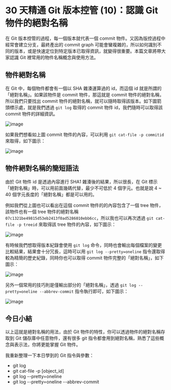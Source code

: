 30 天精通 Git 版本控管 (10)：認識 Git 物件的絕對名稱
=================================================

在 Git 版本控管的過程，每一個版本就代表一個 commit 物件。又因為版控過程中經常會建立分支，最終產出的 commit graph 可能會蠻複雜的，所以如何識別不同的版本，或是快速定位到特定版本已取得資訊，就變得很重要。本篇文章將帶大家認識 Git 裡常用的物件名稱概念與使用方法。

物件絕對名稱
------------

在 Git 中，每個物件都會有一個以 SHA 雜湊運算過的 id，而這個 id 就是所謂的「絕對名稱」。如果該物件是 commit 物件，那這就是 commit 物件的絕對名稱，所以我們只要找出 commit 物件的絕對名稱，就可以隨時取得該版本。如下圖箭頭標示處，就是我們透過 `git log` 取得的 commit 物件 id，我們隨時可以取得該 commit 物件的詳細資訊。

![image](https://f.cloud.github.com/assets/88981/1296206/6aaaef14-30c2-11e3-98bd-e4b096040ea8.png)

如果我們想看如上圖 commit 物件的內容，可以利用 `git cat-file -p commitid` 來取得，如下圖示：

![image](https://f.cloud.github.com/assets/88981/1296247/76dbcd2a-30c3-11e3-8214-41992ef57325.png)

物件絕對名稱的簡短語法
---------------------

由於 Git 物件 id 是透過內容進行 SHA1 雜湊後的結果，所以很長，在 Git 標示「絕對名稱」時，可以用前面幾碼代替，最少不可低於 4 個字元。也就是說 4 ~ 40 個字元長度的「絕對名稱」都是可以用的。

例如我們從上圖也可以看出在這個 commit 物件的的內容包含了一個 tree 物件，該物件也有一個 tree 物件的絕對名稱 `07c1321be49815d53eb2413f0ad5286010ebb6cc`，所以我也可以再次透過 `git cat-file -p treeid` 來取得該 tree 物件的內容，如下圖示：

![image](https://f.cloud.github.com/assets/88981/1296406/1bfed9ac-30c7-11e3-9ce4-937fb6ae45a2.png)

有時候我們想取得版本紀錄會使用 `git log` 命令，同時也會輸出每個檔案的變更比較結果，結果會十分冗長，這時可以用 `git log --pretty=oneline` 指令還取得較為精簡的歷史紀錄，同時你也可以取得 commit 物件完整的「絕對名稱」，如下圖示：

![image](https://f.cloud.github.com/assets/88981/1296446/ddb3e27c-30c7-11e3-811b-fbb41c1aa5d3.png)

另外一個常用的技巧則是僅輸出部分的「絕對名稱」，透過 `git log --pretty=oneline --abbrev-commit` 指令執行即可，如下圖示：

![image](https://f.cloud.github.com/assets/88981/1296456/0edb6a3c-30c8-11e3-9f5b-157fbde29ad7.png)


今日小結
-------

以上這就是絕對名稱的用法，由於 Git 物件的特性，你可以透過物件的絕對名稱存取到 Git 儲存庫中任意物件，還有很多 git 指令都會用到絕對名稱，熟悉了這些概念與表示法，你將更能掌握 Git 物件。

我重新整理一下本日學到的 Git 指令與參數：

* git log
* git cat-file -p [object_id]
* git log --pretty=oneline
* git log --pretty=oneline --abbrev-commit
